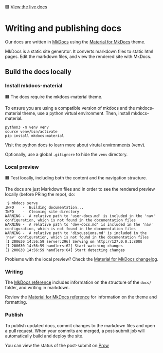 🟩 [View the live docs](https://distro.eks.amazonaws.com)

# Writing and publishing docs

Our docs are written in [MkDocs](https://www.mkdocs.org/) using the [Material for MkDocs](https://squidfunk.github.io/mkdocs-material/) theme.

MkDocs is a static site generator. It converts markdown files to static html pages. Edit the markdown files, and view the rendered site with MkDocs.

## Build the docs locally

### Install mkdocs-material

🟧 The docs require the mkdocs-material theme.

To ensure you are using a compatible version of mkdocs and the mkdocs-material theme, use a python virtual environment. Then, install mkdocs-material.

```
python3 -m venv venv
source venv/bin/activate
pip install mkdocs-material
```

Visit the python docs to learn more about [virutal environments (venv)](https://docs.python.org/3/library/venv.html).

Optionally, use a global `.gitignore` to hide the `venv` directory.

### Local preview

🟧 Test locally, including both the content and the navigation structure.

The docs are just Markdown files and in order to see the rendered preview locally (before PRing the repo), do:

```
 $ mkdocs serve
INFO    -  Building documentation...
INFO    -  Cleaning site directory
WARNING -  A relative path to 'user-docs.md' is included in the 'nav' configuration, which is not found in the documentation files
WARNING -  A relative path to 'dev-docs.md' is included in the 'nav' configuration, which is not found in the documentation files
WARNING -  A relative path to 'discussions.md' is included in the 'nav' configuration, which is not found in the documentation files
[I 200630 14:56:59 server:296] Serving on http://127.0.0.1:8000
[I 200630 14:56:59 handlers:62] Start watching changes
[I 200630 14:56:59 handlers:64] Start detecting changes
```

Problems with the local preview? Check the [Material for MkDocs changelog](https://squidfunk.github.io/mkdocs-material/upgrading/).

### Writing

The [MkDocs reference](https://www.mkdocs.org/user-guide/writing-your-docs/) includes information on the structure of the `docs/` folder, and writing in markdown.

Review the [Material for MkDocs reference](https://squidfunk.github.io/mkdocs-material/reference/formatting/) for information on the theme and formatting.

### Publish

To publish updated docs, commit changes to the markdown files and open a pull
request. When your commits are merged, a post-submit job will automatically
build and deploy the site.

You can view the status of the post-submit on
[Prow](https://prow.eks.amazonaws.com)
